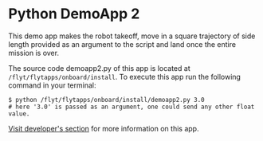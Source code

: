 # Python DemoApp 2

This demo app makes the robot takeoff, move in a square trajectory of side length provided as an argument to the script and land once the entire mission is over.

The source code demoapp2.py of this app is located at `/flyt/flytapps/onboard/install`. To execute this app run the following command in your terminal:
````
$ python /flyt/flytapps/onboard/install/demoapp2.py 3.0
# here '3.0' is passed as an argument, one could send any other float value.
````


[Visit developer's section](http://docs.flytbase.com/docs/FlytOS/Developers/BuildingCustomApps/OnboardPython.html#demo-app-2) for more information on this app.
